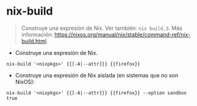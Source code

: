 # nix-build

> Construye una expresión de Nix.
> Ver también: `nix build.3`.
> Más información: <https://nixos.org/manual/nix/stable/command-ref/nix-build.html>.

- Construye una expresión de Nix.

`nix-build '<nixpkgs>' {{[-A|--attr]}} {{firefox}}`

- Construye una expresión de Nix aislada (en sistemas que no son NixOS):

`nix-build '<nixpkgs>' {{[-A|--attr]}} {{firefox}} --option sandbox true`
